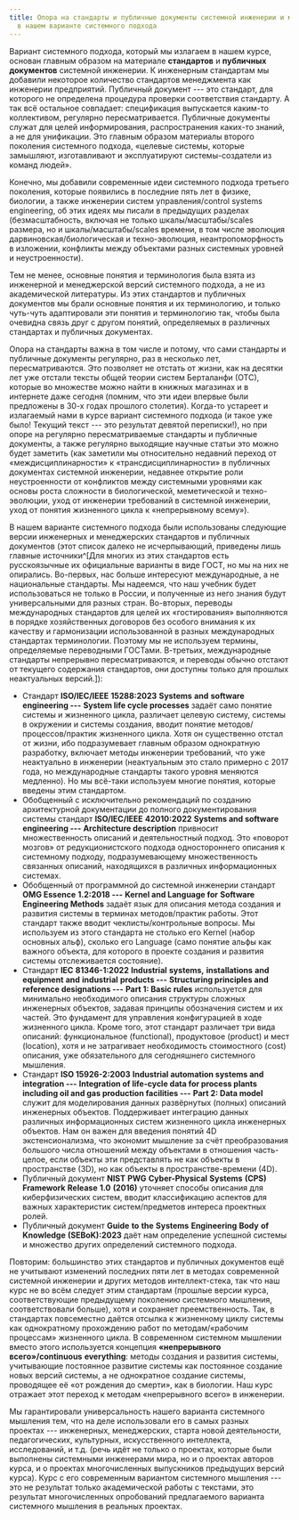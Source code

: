 ```yaml
---
title: Опора на стандарты и публичные документы системной инженерии и менеджмента
  в нашем варианте системного подхода
---
```


Вариант системного подхода, который мы излагаем в нашем курсе, основан
главным образом на материале **стандартов** и **публичных документов**
системной инженерии. К инженерным стандартам мы добавили некоторое
количество стандартов менеджмента как инженерии предприятий. Публичный
документ --- это стандарт, для которого не определена процедура проверки
соответствия стандарту. А так всё остальное совпадает: спецификация
выпускается каким-то коллективом, регулярно пересматривается. Публичные
документы служат для целей информирования, распространения каких-то
знаний, а не для унификации. Это главным образом материалы второго
поколения системного подхода, «целевые системы, которые замышляют,
изготавливают и эксплуатируют системы-создатели из команд людей».

Конечно, мы добавили современные идеи системного подхода третьего
поколения, которые появились в последние пять лет в физике, биологии, а
также инженерии систем управления/control systems engineering, об этих
идеях мы писали в предыдущих разделах (безмасштабность, включая не
только шкалы/масштабы/scales размера, но и шкалы/масштабы/scales
времени, в том числе эволюция дарвиновская/биологическая и
техно-эволюция, неантропоморфность в изложении, конфликты между
объектами разных системных уровней и неустроенности).

Тем не менее, основные понятия и терминология была взята из инженерной и
менеджерской версий системного подхода, а не из академической
литературы. Из этих стандартов и публичных документов мы брали основные
понятия и их терминологию, и только чуть-чуть адаптировали эти понятия и
терминологию так, чтобы была очевидна связь друг с другом понятий,
определяемых в различных стандартах и публичных документах.

Опора на стандарты важна в том числе и потому, что сами стандарты и
публичные документы регулярно, раз в несколько лет, пересматриваются.
Это позволяет не отстать от жизни, как на десятки лет уже отстали тексты
общей теории систем Берталанфи (ОТС), которые во множестве можно найти в
книжных магазинах и в интернете даже сегодня (помним, что эти идеи
впервые были предложены в 30-х годах прошлого столетия). Когда-то
устареет и излагаемый нами в курсе вариант системного подхода (и такое
уже было! Текущий текст --- это результат девятой переписки!), но при
опоре на регулярно пересматриваемые стандарты и публичные документы, а
также регулярно выходящие научные статьи это можно будет заметить (как
заметили мы относительно недавний переход от «междисциплинарности» к
«трансдисциплинарности» в публичных документах системной инженерии,
недавнее открытие роли неустроенности от конфликтов между системными
уровнями как основы роста сложности в биологической, меметической и
техно-эволюции, уход от инженерии требований в системной инженерии, уход
от понятия жизненного цикла к «непрерывному всему»).

В нашем варианте системного подхода были использованы следующие версии
инженерных и менеджерских стандартов и публичных документов (этот список
далеко не исчерпывающий, приведены лишь главные
источники^[Для многих из этих стандартов есть
русскоязычные их официальные варианты в виде ГОСТ, но мы на них не
опирались. Во-первых, нас больше интересуют международные, а не
национальные стандарты. Мы надеемся, что наш учебник будет
использоваться не только в России, и полученные из него знания будут
универсальными для разных стран. Во-вторых, переводы международных
стандартов для целей их «гостирования» выполняются в порядке
хозяйственных договоров без особого внимания к их качеству и
гармонизации использованной в разных международных стандартах
терминологии. Поэтому мы не используем термины, определяемые переводными
ГОСТами. В-третьих, международные стандарты непрерывно пересматриваются,
и переводы обычно отстают от текущего содержания стандартов, они
доступны только для прошлых неактуальных версий.]):

-   Стандарт **ISO/IEC/IEEE** **15288:2023** **Systems** **and**
    **software** **engineering ---** **System life cycle processes**
    задаёт само понятие системы и жизненного цикла, различает целевую
    систему, системы в окружении и системы создания, вводит понятие
    методов/процессов/практик жизненного цикла. Хотя он существенно
    отстал от жизни, ибо подразумевает главным образом однократную
    разработку, включает методы инженерии требований, что уже
    неактуально в инженерии (неактуальным это стало примерно с 2017
    года, но международные стандарты такого уровня меняются медленно).
    Но мы всё-таки используем многие понятия, которые введены этим
    стандартом.
-   Обобщенный с исключительно рекомендаций по созданию архитектурной
    документации до полного документирования системы стандарт
    **ISO/IEC/IEEE** **42010:2022** **Systems and software
    engineering ---** **Architecture description** привносит
    множественность описаний и деятельностный подход. Это «поворот
    мозгов» от редукционистского подхода одностороннего описания к
    системному подходу, подразумевающему множественность связанных
    описаний, находящихся в различных информационных системах.
-   Обобщенный от программной до системной инженерии стандарт **OMG
    Essence** **1.2:2018 ---** **Kernel and Language for** **Software
    Engineering Methods** задаёт язык для описания метода создания и
    развития системы в терминах методов/практик работы. Этот стандарт
    также вводит чеклисты/контрольные вопросы. Мы используем из этого
    стандарта не столько его Kernel (набор основных альф), сколько его
    Language (само понятие альфы как важного объекта, для которого в
    проекте создания и развития системы отслеживается состояние).
-   Стандарт **IEC** **81346-1:2022** **Industrial** **systems,**
    **installations** **and** **equipment** **and** **industrial**
    **products ---** **Structuring principles and reference
    designations ---** **Part 1: Basic rules** используется для
    минимально необходимого описания структуры сложных инженерных
    объектов, задавая принципы обозначения систем и их частей. Это
    фундамент для управления конфигурацией в ходе жизненного цикла.
    Кроме того, этот стандарт различает три вида описаний:
    функциональное (functional), продуктовое (product) и мест
    (location), хотя и не затрагивает необходимость стоимостного (cost)
    описания, уже обязательного для сегодняшнего системного мышления.
-   Стандарт **ISO 15926-2:2003** **Industrial automation systems and
    integration ---** **Integration of life-cycle data for process
    plants including oil and gas production facilities ---** **Part 2:
    Data model** служит для моделирования данных развёрнутых (полных)
    описаний инженерных объектов. Поддерживает интеграцию данных
    различных информационных систем жизненного цикла инженерных
    объектов. Нам он важен для введения понятий 4D экстенсионализма, что
    экономит мышление за счёт преобразования большого числа отношений
    между объектами в отношения часть-целое, если объекты эти
    представлять не как объекты в пространстве (3D), но как объекты в
    пространстве-времени (4D).
-   Публичный документ **NIST** **PWG** **Cyber-Physical** **Systems**
    **(CPS)** **Framework** **Release** **1.0** **(2016)** уточняет
    способы описания для киберфизических систем, вводит классификацию
    аспектов для важных характеристик систем/предметов интереса
    проектных ролей.
-   Публичный документ **Guide** **to** **the** **Systems**
    **Engineering** **Body** **of** **Knowledge** **(SEBoK):2023** даёт
    нам определение успешной системы и множество других определений
    системного подхода.

Повторим: большинство этих стандартов и публичных документов ещё не
учитывают изменений последних пяти лет в методах современной системной
инженерии и других методов интеллект-стека, так что наш курс не во всём
следует этим стандартам (прошлые версии курса, соответствующие
предыдущему поколению системного мышления, соответствовали больше), хотя
и сохраняет преемственность. Так, в стандартах повсеместно даётся
отсылка к жизненному циклу системы как однократному прохождению работ по
методам/«рабочим процессам» жизненного цикла. В современном системном
мышлении вместо этого используется концепция **«непрерывного
всего»/continuous** **everything**: методы создания и развития системы,
учитывающие постоянное развитие системы как постоянное создание новых
версий системы, а не однократное создание системы, проводящее её «от
рождения до смерти», как в биологии. Наш курс отражает этот переход к
методам «непрерывного всего» в инженерии.

Мы гарантировали универсальность нашего варианта системного мышления
тем, что на деле использовали его в самых разных проектах ---
инженерных, менеджерских, старта новой деятельности, педагогических,
культурных, искусственного интеллекта, исследований, и т.д. (речь идёт
не только о проектах, которые были выполнены системными инженерами мира,
но и о проектах авторов курса, и о проектах многочисленных выпускников
предыдущих версий курса). Курс с его современным вариантом системного
мышления --- это не результат только академической работы с текстами,
это результат многочисленных опробований предлагаемого варианта
системного мышления в реальных проектах.
